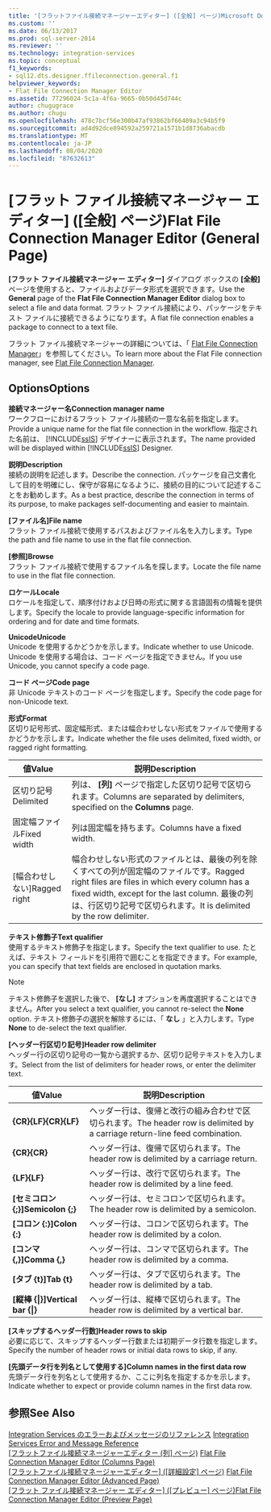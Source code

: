 ```yaml
---
title: '[フラットファイル接続マネージャーエディター] ([全般] ページ)Microsoft Docs'
ms.custom: ''
ms.date: 06/13/2017
ms.prod: sql-server-2014
ms.reviewer: ''
ms.technology: integration-services
ms.topic: conceptual
f1_keywords:
- sql12.dts.designer.ffileconnection.general.f1
helpviewer_keywords:
- Flat File Connection Manager Editor
ms.assetid: 77296024-5c1a-4f6a-9665-0b50d45d744c
author: chugugrace
ms.author: chugu
ms.openlocfilehash: 478c7bcf56e300b47af93862bf66409a3c94b5f9
ms.sourcegitcommit: ad4d92dce894592a259721a1571b1d8736abacdb
ms.translationtype: MT
ms.contentlocale: ja-JP
ms.lasthandoff: 08/04/2020
ms.locfileid: "87632613"
---
```

# <a name="flat-file-connection-manager-editor-general-page"></a><span data-ttu-id="71469-102">[フラット ファイル接続マネージャー エディター] ([全般] ページ)</span><span class="sxs-lookup"><span data-stu-id="71469-102">Flat File Connection Manager Editor (General Page)</span></span>
  <span data-ttu-id="71469-103">**[フラット ファイル接続マネージャー エディター]** ダイアログ ボックスの **[全般]** ページを使用すると、ファイルおよびデータ形式を選択できます。</span><span class="sxs-lookup"><span data-stu-id="71469-103">Use the **General** page of the **Flat File Connection Manager Editor** dialog box to select a file and data format.</span></span> <span data-ttu-id="71469-104">フラット ファイル接続により、パッケージをテキスト ファイルに接続できるようになります。</span><span class="sxs-lookup"><span data-stu-id="71469-104">A flat file connection enables a package to connect to a text file.</span></span>  
  
 <span data-ttu-id="71469-105">フラット ファイル接続マネージャーの詳細については、「 [Flat File Connection Manager](connection-manager/file-connection-manager.md)」を参照してください。</span><span class="sxs-lookup"><span data-stu-id="71469-105">To learn more about the Flat File connection manager, see [Flat File Connection Manager](connection-manager/file-connection-manager.md).</span></span>  
  
## <a name="options"></a><span data-ttu-id="71469-106">Options</span><span class="sxs-lookup"><span data-stu-id="71469-106">Options</span></span>  
 <span data-ttu-id="71469-107">**接続マネージャー名**</span><span class="sxs-lookup"><span data-stu-id="71469-107">**Connection manager name**</span></span>  
 <span data-ttu-id="71469-108">ワークフローにおけるフラット ファイル接続の一意な名前を指定します。</span><span class="sxs-lookup"><span data-stu-id="71469-108">Provide a unique name for the flat file connection in the workflow.</span></span> <span data-ttu-id="71469-109">指定された名前は、 [!INCLUDE[ssIS](../includes/ssis-md.md)] デザイナーに表示されます。</span><span class="sxs-lookup"><span data-stu-id="71469-109">The name provided will be displayed within [!INCLUDE[ssIS](../includes/ssis-md.md)] Designer.</span></span>  
  
 <span data-ttu-id="71469-110">**説明**</span><span class="sxs-lookup"><span data-stu-id="71469-110">**Description**</span></span>  
 <span data-ttu-id="71469-111">接続の説明を記述します。</span><span class="sxs-lookup"><span data-stu-id="71469-111">Describe the connection.</span></span> <span data-ttu-id="71469-112">パッケージを自己文書化して目的を明確にし、保守が容易になるように、接続の目的について記述することをお勧めします。</span><span class="sxs-lookup"><span data-stu-id="71469-112">As a best practice, describe the connection in terms of its purpose, to make packages self-documenting and easier to maintain.</span></span>  
  
 <span data-ttu-id="71469-113">**[ファイル名]**</span><span class="sxs-lookup"><span data-stu-id="71469-113">**File name**</span></span>  
 <span data-ttu-id="71469-114">フラット ファイル接続で使用するパスおよびファイル名を入力します。</span><span class="sxs-lookup"><span data-stu-id="71469-114">Type the path and file name to use in the flat file connection.</span></span>  
  
 <span data-ttu-id="71469-115">**[参照]**</span><span class="sxs-lookup"><span data-stu-id="71469-115">**Browse**</span></span>  
 <span data-ttu-id="71469-116">フラット ファイル接続で使用するファイル名を探します。</span><span class="sxs-lookup"><span data-stu-id="71469-116">Locate the file name to use in the flat file connection.</span></span>  
  
 <span data-ttu-id="71469-117">**ロケール**</span><span class="sxs-lookup"><span data-stu-id="71469-117">**Locale**</span></span>  
 <span data-ttu-id="71469-118">ロケールを指定して、順序付けおよび日時の形式に関する言語固有の情報を提供します。</span><span class="sxs-lookup"><span data-stu-id="71469-118">Specify the locale to provide language-specific information for ordering and for date and time formats.</span></span>  
  
 <span data-ttu-id="71469-119">**Unicode**</span><span class="sxs-lookup"><span data-stu-id="71469-119">**Unicode**</span></span>  
 <span data-ttu-id="71469-120">Unicode を使用するかどうかを示します。</span><span class="sxs-lookup"><span data-stu-id="71469-120">Indicate whether to use Unicode.</span></span> <span data-ttu-id="71469-121">Unicode を使用する場合は、コード ページを指定できません。</span><span class="sxs-lookup"><span data-stu-id="71469-121">If you use Unicode, you cannot specify a code page.</span></span>  
  
 <span data-ttu-id="71469-122">**コード ページ**</span><span class="sxs-lookup"><span data-stu-id="71469-122">**Code page**</span></span>  
 <span data-ttu-id="71469-123">非 Unicode テキストのコード ページを指定します。</span><span class="sxs-lookup"><span data-stu-id="71469-123">Specify the code page for non-Unicode text.</span></span>  
  
 <span data-ttu-id="71469-124">**形式**</span><span class="sxs-lookup"><span data-stu-id="71469-124">**Format**</span></span>  
 <span data-ttu-id="71469-125">区切り記号形式、固定幅形式、または幅合わせしない形式をファイルで使用するかどうかを示します。</span><span class="sxs-lookup"><span data-stu-id="71469-125">Indicate whether the file uses delimited, fixed width, or ragged right formatting.</span></span>  
  
|<span data-ttu-id="71469-126">値</span><span class="sxs-lookup"><span data-stu-id="71469-126">Value</span></span>|<span data-ttu-id="71469-127">説明</span><span class="sxs-lookup"><span data-stu-id="71469-127">Description</span></span>|  
|-----------|-----------------|  
|<span data-ttu-id="71469-128">区切り記号</span><span class="sxs-lookup"><span data-stu-id="71469-128">Delimited</span></span>|<span data-ttu-id="71469-129">列は、 **[列]** ページで指定した区切り記号で区切られます。</span><span class="sxs-lookup"><span data-stu-id="71469-129">Columns are separated by delimiters, specified on the **Columns** page.</span></span>|  
|<span data-ttu-id="71469-130">固定幅ファイル</span><span class="sxs-lookup"><span data-stu-id="71469-130">Fixed width</span></span>|<span data-ttu-id="71469-131">列は固定幅を持ちます。</span><span class="sxs-lookup"><span data-stu-id="71469-131">Columns have a fixed width.</span></span>|  
|<span data-ttu-id="71469-132">[幅合わせしない]</span><span class="sxs-lookup"><span data-stu-id="71469-132">Ragged right</span></span>|<span data-ttu-id="71469-133">幅合わせしない形式のファイルとは、最後の列を除くすべての列が固定幅のファイルです。</span><span class="sxs-lookup"><span data-stu-id="71469-133">Ragged right files are files in which every column has a fixed width, except for the last column.</span></span> <span data-ttu-id="71469-134">最後の列は、行区切り記号で区切られます。</span><span class="sxs-lookup"><span data-stu-id="71469-134">It is delimited by the row delimiter.</span></span>|  
  
 <span data-ttu-id="71469-135">**テキスト修飾子**</span><span class="sxs-lookup"><span data-stu-id="71469-135">**Text qualifier**</span></span>  
 <span data-ttu-id="71469-136">使用するテキスト修飾子を指定します。</span><span class="sxs-lookup"><span data-stu-id="71469-136">Specify the text qualifier to use.</span></span> <span data-ttu-id="71469-137">たとえば、テキスト フィールドを引用符で囲むことを指定できます。</span><span class="sxs-lookup"><span data-stu-id="71469-137">For example, you can specify that text fields are enclosed in quotation marks.</span></span>  
  
> [!NOTE]  
>  <span data-ttu-id="71469-138">テキスト修飾子を選択した後で、 **[なし]** オプションを再度選択することはできません。</span><span class="sxs-lookup"><span data-stu-id="71469-138">After you select a text qualifier, you cannot re-select the **None** option.</span></span> <span data-ttu-id="71469-139">テキスト修飾子の選択を解除するには、「 **なし** 」と入力します。</span><span class="sxs-lookup"><span data-stu-id="71469-139">Type **None** to de-select the text qualifier.</span></span>  
  
 <span data-ttu-id="71469-140">**[ヘッダー行区切り記号]**</span><span class="sxs-lookup"><span data-stu-id="71469-140">**Header row delimiter**</span></span>  
 <span data-ttu-id="71469-141">ヘッダー行の区切り記号の一覧から選択するか、区切り記号テキストを入力します。</span><span class="sxs-lookup"><span data-stu-id="71469-141">Select from the list of delimiters for header rows, or enter the delimiter text.</span></span>  
  
|<span data-ttu-id="71469-142">値</span><span class="sxs-lookup"><span data-stu-id="71469-142">Value</span></span>|<span data-ttu-id="71469-143">説明</span><span class="sxs-lookup"><span data-stu-id="71469-143">Description</span></span>|  
|-----------|-----------------|  
|<span data-ttu-id="71469-144">**{CR}{LF}**</span><span class="sxs-lookup"><span data-stu-id="71469-144">**{CR}{LF}**</span></span>|<span data-ttu-id="71469-145">ヘッダー行は、復帰と改行の組み合わせで区切られます。</span><span class="sxs-lookup"><span data-stu-id="71469-145">The header row is delimited by a carriage return-line feed combination.</span></span>|  
|<span data-ttu-id="71469-146">**{CR}**</span><span class="sxs-lookup"><span data-stu-id="71469-146">**{CR}**</span></span>|<span data-ttu-id="71469-147">ヘッダー行は、復帰で区切られます。</span><span class="sxs-lookup"><span data-stu-id="71469-147">The header row is delimited by a carriage return.</span></span>|  
|<span data-ttu-id="71469-148">**{LF}**</span><span class="sxs-lookup"><span data-stu-id="71469-148">**{LF}**</span></span>|<span data-ttu-id="71469-149">ヘッダー行は、改行で区切られます。</span><span class="sxs-lookup"><span data-stu-id="71469-149">The header row is delimited by a line feed.</span></span>|  
|<span data-ttu-id="71469-150">**[セミコロン {;}]**</span><span class="sxs-lookup"><span data-stu-id="71469-150">**Semicolon {;}**</span></span>|<span data-ttu-id="71469-151">ヘッダー行は、セミコロンで区切られます。</span><span class="sxs-lookup"><span data-stu-id="71469-151">The header row is delimited by a semicolon.</span></span>|  
|<span data-ttu-id="71469-152">**[コロン {:}]**</span><span class="sxs-lookup"><span data-stu-id="71469-152">**Colon {:}**</span></span>|<span data-ttu-id="71469-153">ヘッダー行は、コロンで区切られます。</span><span class="sxs-lookup"><span data-stu-id="71469-153">The header row is delimited by a colon.</span></span>|  
|<span data-ttu-id="71469-154">**[コンマ {,}]**</span><span class="sxs-lookup"><span data-stu-id="71469-154">**Comma {,}**</span></span>|<span data-ttu-id="71469-155">ヘッダー行は、コンマで区切られます。</span><span class="sxs-lookup"><span data-stu-id="71469-155">The header row is delimited by a comma.</span></span>|  
|<span data-ttu-id="71469-156">**[タブ {t}]**</span><span class="sxs-lookup"><span data-stu-id="71469-156">**Tab {t}**</span></span>|<span data-ttu-id="71469-157">ヘッダー行は、タブで区切られます。</span><span class="sxs-lookup"><span data-stu-id="71469-157">The header row is delimited by a tab.</span></span>|  
|<span data-ttu-id="71469-158">**[縦棒 {&#124;}]**</span><span class="sxs-lookup"><span data-stu-id="71469-158">**Vertical bar {&#124;}**</span></span>|<span data-ttu-id="71469-159">ヘッダー行は、縦棒で区切られます。</span><span class="sxs-lookup"><span data-stu-id="71469-159">The header row is delimited by a vertical bar.</span></span>|  
  
 <span data-ttu-id="71469-160">**[スキップするヘッダー行数]**</span><span class="sxs-lookup"><span data-stu-id="71469-160">**Header rows to skip**</span></span>  
 <span data-ttu-id="71469-161">必要に応じて、スキップするヘッダー行数または初期データ行数を指定します。</span><span class="sxs-lookup"><span data-stu-id="71469-161">Specify the number of header rows or initial data rows to skip, if any.</span></span>  
  
 <span data-ttu-id="71469-162">**[先頭データ行を列名として使用する]**</span><span class="sxs-lookup"><span data-stu-id="71469-162">**Column names in the first data row**</span></span>  
 <span data-ttu-id="71469-163">先頭データ行を列名として使用するか、ここに列名を指定するかを示します。</span><span class="sxs-lookup"><span data-stu-id="71469-163">Indicate whether to expect or provide column names in the first data row.</span></span>  
  
## <a name="see-also"></a><span data-ttu-id="71469-164">参照</span><span class="sxs-lookup"><span data-stu-id="71469-164">See Also</span></span>  
 <span data-ttu-id="71469-165">[Integration Services のエラーおよびメッセージのリファレンス](../../2014/integration-services/integration-services-error-and-message-reference.md) </span><span class="sxs-lookup"><span data-stu-id="71469-165">[Integration Services Error and Message Reference](../../2014/integration-services/integration-services-error-and-message-reference.md) </span></span>  
 <span data-ttu-id="71469-166">[[フラットファイル接続マネージャーエディター &#40;列] ページ&#41;](../../2014/integration-services/flat-file-connection-manager-editor-columns-page.md) </span><span class="sxs-lookup"><span data-stu-id="71469-166">[Flat File Connection Manager Editor &#40;Columns Page&#41;](../../2014/integration-services/flat-file-connection-manager-editor-columns-page.md) </span></span>  
 <span data-ttu-id="71469-167">[[フラットファイル接続マネージャーエディター] &#40;[詳細設定] ページ&#41;](../../2014/integration-services/flat-file-connection-manager-editor-advanced-page.md) </span><span class="sxs-lookup"><span data-stu-id="71469-167">[Flat File Connection Manager Editor &#40;Advanced Page&#41;](../../2014/integration-services/flat-file-connection-manager-editor-advanced-page.md) </span></span>  
 <span data-ttu-id="71469-168">[[フラット ファイル接続マネージャー エディター] ([プレビュー] ページ)](../../2014/integration-services/flat-file-connection-manager-editor-preview-page.md)</span><span class="sxs-lookup"><span data-stu-id="71469-168">[Flat File Connection Manager Editor &#40;Preview Page&#41;](../../2014/integration-services/flat-file-connection-manager-editor-preview-page.md)</span></span>  
  
  
